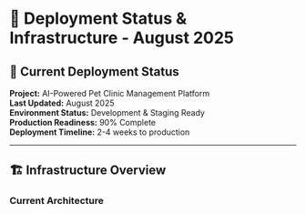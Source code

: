 # 🚀 **Deployment Status & Infrastructure - August 2025**

## 🎯 **Current Deployment Status**

**Project:** AI-Powered Pet Clinic Management Platform  
**Last Updated:** August 2025  
**Environment Status:** Development & Staging Ready  
**Production Readiness:** 90% Complete  
**Deployment Timeline:** 2-4 weeks to production  

---

## 🏗️ **Infrastructure Overview**

### **Current Architecture**
```
